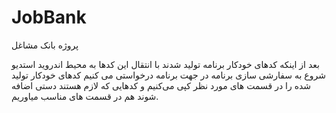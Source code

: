 # JobBank
پروژه بانک مشاغل

بعد از اینکه کدهای خودکار برنامه تولید شدند با انتقال این کدها به محیط اندروید استدیو شروع به سفارشی سازی برنامه در جهت برنامه درخواستی می کنیم
کدهای خودکار تولید شده را در قسمت های مورد نظر کپی می‌کنیم و کدهایی که لازم هستند دستی اضافه شوند هم در قسمت های مناسب میاوریم.
